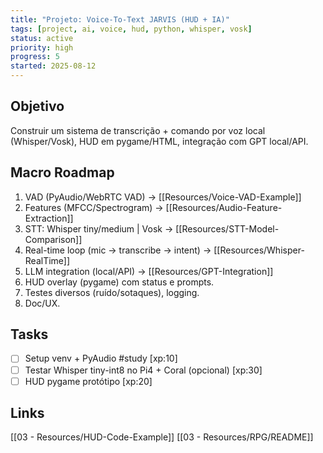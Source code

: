 ```yaml
---
title: "Projeto: Voice-To-Text JARVIS (HUD + IA)"
tags: [project, ai, voice, hud, python, whisper, vosk]
status: active
priority: high
progress: 5
started: 2025-08-12
---
```


## Objetivo
Construir um sistema de transcrição + comando por voz local (Whisper/Vosk), HUD em pygame/HTML, integração com GPT local/API.

## Macro Roadmap
1) VAD (PyAudio/WebRTC VAD) → [[Resources/Voice-VAD-Example]]
2) Features (MFCC/Spectrogram) → [[Resources/Audio-Feature-Extraction]]
3) STT: Whisper tiny/medium | Vosk → [[Resources/STT-Model-Comparison]]
4) Real-time loop (mic → transcribe → intent) → [[Resources/Whisper-RealTime]]
5) LLM integration (local/API) → [[Resources/GPT-Integration]]
6) HUD overlay (pygame) com status e prompts.
7) Testes diversos (ruído/sotaques), logging.
8) Doc/UX.

## Tasks
- [ ] Setup venv + PyAudio #study [xp:10]
- [ ] Testar Whisper tiny-int8 no Pi4 + Coral (opcional) [xp:30]
- [ ] HUD pygame protótipo [xp:20]

## Links
[[03 - Resources/HUD-Code-Example]]
[[03 - Resources/RPG/README]]